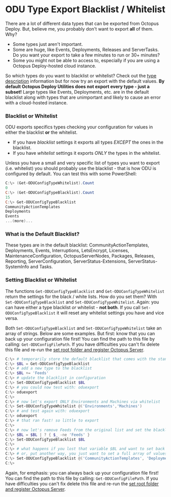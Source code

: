 
# ODU Type Export Blacklist / Whitelist

There are a lot of different data types that can be exported from Octopus Deploy.  But, believe me, you probably don't want to export **all** of them.  Why?
* Some types just aren't important.
* Some are huge, like Events, Deployments, Releases and ServerTasks.  Do you want your export to take a few minutes to run or 30+ minutes?
* Some you might not be able to access to, especially if you are using a Octopus Deploy-hosted cloud instance.

So which types do you want to blacklist or whitelist?  Check out the [type description](TypeDescription.md) information but for now try an export with the default values.  **By default Octopus Deploy Utilities does not export every type - just a subset!**  Large types like Events, Deployments, etc. are in the default blacklist along with types that are unimportant and likely to cause an error with a cloud-hosted instance.

### Blacklist or Whitelist

ODU exports specifics types checking your configuration for values in either the blacklist **or** the whitelist.
* If you have *blacklist* settings it exports all types *EXCEPT* the ones in the blacklist.
* If you have *whitelist* settings it exports *ONLY* the types in the whitelist.

Unless you have a small and very specific list of types you want to export (i.e. whitelist) you should probably use the blacklist - that is how ODU is configured by default.  You can test this with some PowerShell:

```PowerShell
C:\> (Get-ODUConfigTypeWhitelist).Count
0
C:\> (Get-ODUConfigTypeBlacklist).Count
15
C:\> Get-ODUConfigTypeBlacklist
CommunityActionTemplates
Deployments
Events
...(more)...
```

### What is the Default Blacklist?
These types are in the default blacklist: CommunityActionTemplates, Deployments, Events, Interruptions, LetsEncrypt, Licenses, MaintenanceConfiguration, OctopusServerNodes, Packages, Releases, Reporting, ServerConfiguration, ServerStatus-Extensions, ServerStatus-SystemInfo and Tasks.


### Setting Blacklist or Whitelist
The functions `Get-ODUConfigTypeBlacklist` and `Get-ODUConfigTypeWhitelist` return the settings for the black / white lists.  How do you set them?  With `Set-ODUConfigTypeBlacklist` and `Set-ODUConfigTypeWhitelist`.  Again: you can have either a type blacklist *or* whitelist - **not both**.  If you call `Set-ODUConfigTypeBlacklist` it will reset any whitelist settings you have and vice versa.

Both `Set-ODUConfigTypeBlacklist` and `Set-ODUConfigTypeWhitelist` take an array of strings.  Below are some examples.  But first: know that you can back up your configuration file first!  You can find the path to this file by calling: `Get-ODUConfigFilePath`.  If you have difficulties you can't fix delete this file and re-run the [set root folder and register Octopus Server](SetupUsage.md#set-root-folder-and-register-octopus-server).

```PowerShell
C:\> # temporarily store the default blacklist that comes with the standard configuration
C:\> $BL = Get-ODUConfigTypeBlacklist
C:\> # add a new type to the blacklist
C:\> $BL += 'Feeds'
C:\> # update the blacklist in configuration
C:\> Set-ODUConfigTypeBlacklist $BL
C:\> # you could now test with: oduexport
C:\> oduexport
C:\>
C:\> # now let's export ONLY Environments and Machines via whitelist
C:\> Set-ODUConfigTypeWhitelist @('Environments','Machines')
C:\> # and test again with: oduexport
C:\> oduexport
C:\> # that ran fast! so little to export
C:\>
C:\> # now let's remove Feeds from the original list and set the blacklist back
C:\> $BL = $BL | ? { $_ -ne 'Feeds' }
C:\> Set-ODUConfigTypeBlacklist $BL
C:\>
C:\> # what happens if you lost that variable $BL and want to set back to the default?
C:\> # or, put another way, you just want to set a full array of values:
C:\> Set-ODUConfigTypeBlacklist @('CommunityActionTemplates', 'Deployments', 'Events', 'Interruptions', 'LetsEncrypt', 'Licenses', 'MaintenanceConfiguration', 'OctopusServerNodes', 'Packages', 'Releases', 'Reporting', 'ServerConfiguration', 'ServerStatus-Extensions', 'ServerStatus-SystemInfo', 'Tasks')
C:\>
```

Again, for emphasis: you can always back up your configuration file first!  You can find the path to this file by calling: `Get-ODUConfigFilePath`.  If you have difficulties you can't fix delete this file and re-run the [set root folder and register Octopus Server](SetupUsage.md#set-root-folder-and-register-octopus-server).
